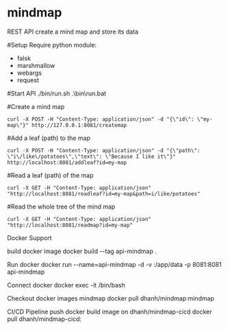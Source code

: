 # mindmap
REST API create a mind map and store its data

#Setup
Require python module:
  - falsk
  - marshmallow
  - webargs
  - request

#Start API
 ./bin/run.sh
 .\bin\run.bat

#Create a mind map

    curl -X POST -H "Content-Type: application/json" -d "{\"id\": \"my-map\"}" http://127.0.0.1:8081/createmap

#Add a leaf (path) to the map

    curl -X POST -H "Content-Type: application/json" -d "{\"path\": \"i\/like\/potatoes\",\"text\": \"Because I like it\"}" http://localhost:8081/addleaf?id=my-map

#Read a leaf (path) of the map

    curl -X GET -H "Content-Type: application/json" "http://localhost:8081/readleaf?id=my-map&path=i/like/potatoes"

#Read the whole tree of the mind map

    curl -X GET -H "Content-Type: application/json" "http://localhost:8081/readmap?id=my-map"

Docker Support

build docker image
  docker build --tag api-mindmap .

Run docker
  docker run --name=api-mindmap -d -v <localpath>:/app/data -p 8081:8081 api-mindmap

Connect docker
  docker exec -it <container-id> /bin/bash

Checkout docker images mindmap
  docker pull dhanh/mindmap:mindmap
  
CI/CD Pipeline push docker build image on dhanh/mindmap-cicd
  docker pull dhanh/mindmap-cicd:<image tag>

